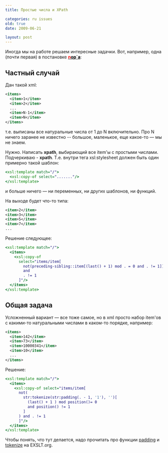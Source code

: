 ```yaml
---
title: Простые числа и XPath

categories: ru issues
old: true
date: 2009-06-21

layout: post
---
```


Иногда мы на работе решаем интересные задачки. Вот, например, одна (почти первая) в постановке
<a href="http://alpha-san.ya.ru/"><span style="color: #000000;"><strong><span style="color: #ff0000;">n</span>op`а</strong></span></a>:
<excerpt/>

## Частный случай

Дан такой xml:

```xml
<items>
  <item>1</item>
  <item>2</item>
  ...
  <item>N-1</item>
  <item>N</item>
</items>
```

т.е. выписаны все натуральные числа от 1 до N включительно. Про N ничего заранее не известно --
большое, маленькое, еще какое-то &mdash; мы не знаем.

Нужно. Написать **xpath**, выбирающий все item'ы с простыми числами.
Подчеркиваю - **xpath**.
Т.е. внутри тега xsl:stylesheet должен быть один примерно такой шаблон:

```xslt
<xsl:template match="/">
  <xsl:copy-of select="......."/>
</xsl:template>
```

и больше ничего &mdash; ни переменных, ни других шаблонов, ни функций.

На выходе будет что-то типа:

```xml
<item>2</item>
<item>3</item>
<item>5</item>
<item>7</item>
...
```

Решение следующее:

```xslt
<xsl:template match="/">
  <items>
    <xsl:copy-of
      select="items/item[
        not(preceding-sibling::item[(last() + 1) mod . = 0 and . != 1])
        and
        . != 1
      ]"/>
  </items>
</xsl:template>
```

## Общая задача

Усложненный вариант &mdash; все тоже самое, но в xml просто набор item'ов с какими-то натуральными числами
в каком-то порядке, например:

```xml
<items>
  <item>142</item>
  <item>73</item>
  <item>10000341</item>
  <item>10</item>
  ...
</items>
```

Решение:

```xslt
<xsl:template match="/">
  <items>
    <xsl:copy-of select="items/item[
      not(
        str:tokenize(str:padding(. - 1, '1'), '')[
          (last() + 1 ) mod position()= 0
          and position() != 1
        ]
      ) and . != 1
      ]"/>
  </items>
</xsl:template>
```

Чтобы понять, что тут делается, надо прочитать про функции
[padding](http://exslt.org/str/functions/padding/index.html) и
[tokenize](http://exslt.org/str/functions/tokenize/index.html) на EXSLT.org.
